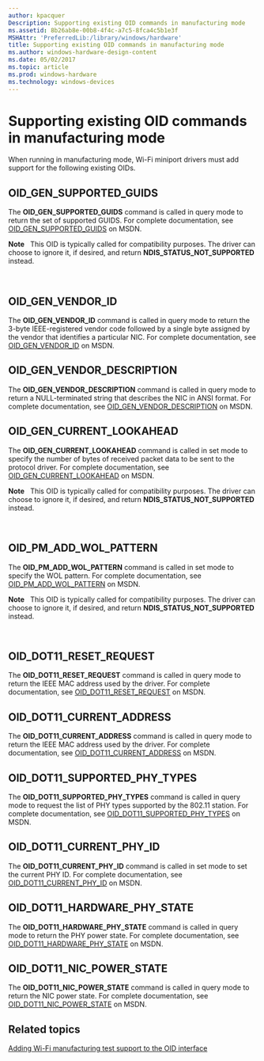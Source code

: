 ```yaml
---
author: kpacquer
Description: Supporting existing OID commands in manufacturing mode
ms.assetid: 8b26ab8e-00b8-4f4c-a7c5-8fca4c5b1e3f
MSHAttr: 'PreferredLib:/library/windows/hardware'
title: Supporting existing OID commands in manufacturing mode
ms.author: windows-hardware-design-content
ms.date: 05/02/2017
ms.topic: article
ms.prod: windows-hardware
ms.technology: windows-devices
---
```


# Supporting existing OID commands in manufacturing mode


When running in manufacturing mode, Wi-Fi miniport drivers must add support for the following existing OIDs.

## <span id="OID_GEN_SUPPORTED_GUIDS"></span><span id="oid_gen_supported_guids"></span>OID\_GEN\_SUPPORTED\_GUIDS


The **OID\_GEN\_SUPPORTED\_GUIDS** command is called in query mode to return the set of supported GUIDS. For complete documentation, see [OID\_GEN\_SUPPORTED\_GUIDS](http://msdn.microsoft.com/library/ff569641.aspx) on MSDN.

**Note**  
This OID is typically called for compatibility purposes. The driver can choose to ignore it, if desired, and return **NDIS\_STATUS\_NOT\_SUPPORTED** instead.

 

## <span id="OID_GEN_VENDOR_ID"></span><span id="oid_gen_vendor_id"></span>OID\_GEN\_VENDOR\_ID


The **OID\_GEN\_VENDOR\_ID** command is called in query mode to return the 3-byte IEEE-registered vendor code followed by a single byte assigned by the vendor that identifies a particular NIC. For complete documentation, see [OID\_GEN\_VENDOR\_ID](http://msdn.microsoft.com/library/ff569651.aspx) on MSDN.

## <span id="OID_GEN_VENDOR_DESCRIPTION"></span><span id="oid_gen_vendor_description"></span>OID\_GEN\_VENDOR\_DESCRIPTION


The **OID\_GEN\_VENDOR\_DESCRIPTION** command is called in query mode to return a NULL-terminated string that describes the NIC in ANSI format. For complete documentation, see [OID\_GEN\_VENDOR\_DESCRIPTION](http://msdn.microsoft.com/library/ff569649.aspx) on MSDN.

## <span id="OID_GEN_CURRENT_LOOKAHEAD"></span><span id="oid_gen_current_lookahead"></span>OID\_GEN\_CURRENT\_LOOKAHEAD


The **OID\_GEN\_CURRENT\_LOOKAHEAD** command is called in set mode to specify the number of bytes of received packet data to be sent to the protocol driver. For complete documentation, see [OID\_GEN\_CURRENT\_LOOKAHEAD](http://msdn.microsoft.com/library/ff569574.aspx) on MSDN.

**Note**  
This OID is typically called for compatibility purposes. The driver can choose to ignore it, if desired, and return **NDIS\_STATUS\_NOT\_SUPPORTED** instead.

 

## <span id="OID_PM_ADD_WOL_PATTERN"></span><span id="oid_pm_add_wol_pattern"></span>OID\_PM\_ADD\_WOL\_PATTERN


The **OID\_PM\_ADD\_WOL\_PATTERN** command is called in set mode to specify the WOL pattern. For complete documentation, see [OID\_PM\_ADD\_WOL\_PATTERN](http://msdn.microsoft.com/library/ff569764.aspx) on MSDN.

**Note**  
This OID is typically called for compatibility purposes. The driver can choose to ignore it, if desired, and return **NDIS\_STATUS\_NOT\_SUPPORTED** instead.

 

## <span id="OID_DOT11_RESET_REQUEST"></span><span id="oid_dot11_reset_request"></span>OID\_DOT11\_RESET\_REQUEST


The **OID\_DOT11\_RESET\_REQUEST** command is called in query mode to return the IEEE MAC address used by the driver. For complete documentation, see [OID\_DOT11\_RESET\_REQUEST](http://msdn.microsoft.com/library/ff569409.aspx) on MSDN.

## <span id="OID_DOT11_CURRENT_ADDRESS"></span><span id="oid_dot11_current_address"></span>OID\_DOT11\_CURRENT\_ADDRESS


The **OID\_DOT11\_CURRENT\_ADDRESS** command is called in query mode to return the IEEE MAC address used by the driver. For complete documentation, see [OID\_DOT11\_CURRENT\_ADDRESS](http://msdn.microsoft.com/library/ff569125.aspx) on MSDN.

## <span id="OID_DOT11_SUPPORTED_PHY_TYPES"></span><span id="oid_dot11_supported_phy_types"></span>OID\_DOT11\_SUPPORTED\_PHY\_TYPES


The **OID\_DOT11\_SUPPORTED\_PHY\_TYPES** command is called in query mode to request the list of PHY types supported by the 802.11 station. For complete documentation, see [OID\_DOT11\_SUPPORTED\_PHY\_TYPES](http://msdn.microsoft.com/library/ff569426.aspx) on MSDN.

## <span id="OID_DOT11_CURRENT_PHY_ID"></span><span id="oid_dot11_current_phy_id"></span>OID\_DOT11\_CURRENT\_PHY\_ID


The **OID\_DOT11\_CURRENT\_PHY\_ID** command is called in set mode to set the current PHY ID. For complete documentation, see [OID\_DOT11\_CURRENT\_PHY\_ID](http://msdn.microsoft.com/library/ff569135.aspx) on MSDN.

## <span id="OID_DOT11_HARDWARE_PHY_STATE"></span><span id="oid_dot11_hardware_phy_state"></span>OID\_DOT11\_HARDWARE\_PHY\_STATE


The **OID\_DOT11\_HARDWARE\_PHY\_STATE** command is called in query mode to return the PHY power state. For complete documentation, see [OID\_DOT11\_HARDWARE\_PHY\_STATE](http://msdn.microsoft.com/library/ff569370.aspx) on MSDN.

## <span id="OID_DOT11_NIC_POWER_STATE"></span><span id="oid_dot11_nic_power_state"></span>OID\_DOT11\_NIC\_POWER\_STATE


The **OID\_DOT11\_NIC\_POWER\_STATE** command is called in query mode to return the NIC power state. For complete documentation, see [OID\_DOT11\_NIC\_POWER\_STATE](http://msdn.microsoft.com/library/ff569392.aspx) on MSDN.

## <span id="related_topics"></span>Related topics


[Adding Wi-Fi manufacturing test support to the OID interface](adding-wi-fi-manufacturing-test-support-to-the-oid-interface.md)

 

 






